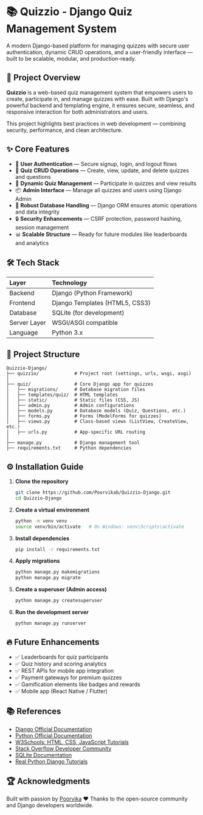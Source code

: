 
# 📚 Quizzio - Django Quiz Management System

A modern Django-based platform for managing quizzes with secure user authentication, dynamic CRUD operations, and a user-friendly interface — built to be scalable, modular, and production-ready.


## 🚀 Project Overview

**Quizzio** is a web-based quiz management system that empowers users to create, participate in, and manage quizzes with ease.
Built with Django's powerful backend and templating engine, it ensures secure, seamless, and responsive interaction for both administrators and users.

This project highlights best practices in web development — combining security, performance, and clean architecture.


## ✨ Core Features

* 🔐 **User Authentication** — Secure signup, login, and logout flows
* 📝 **Quiz CRUD Operations** — Create, view, update, and delete quizzes and questions
* 🧠 **Dynamic Quiz Management** — Participate in quizzes and view results
* 📦 **Admin Interface** — Manage all quizzes and users using Django Admin
* 💾 **Robust Database Handling** — Django ORM ensures atomic operations and data integrity
* 🔒 **Security Enhancements** — CSRF protection, password hashing, session management
* 📊 **Scalable Structure** — Ready for future modules like leaderboards and analytics


## 🛠️ Tech Stack

| Layer        | Technology                     |
| :----------- | :----------------------------- |
| Backend      | Django (Python Framework)      |
| Frontend     | Django Templates (HTML5, CSS3) |
| Database     | SQLite (for development)       |
| Server Layer | WSGI/ASGI compatible           |
| Language     | Python 3.x                     |


## 📂 Project Structure

```
Quizzio-Django/
├── quizzio/             # Project root (settings, urls, wsgi, asgi)
│
├── quiz/                # Core Django app for quizzes
│   ├── migrations/      # Database migration files
│   ├── templates/quiz/  # HTML templates
│   ├── static/          # Static files (CSS, JS)
│   ├── admin.py         # Admin configurations
│   ├── models.py        # Database models (Quiz, Questions, etc.)
│   ├── forms.py         # Forms (ModelForms for quizzes)
│   ├── views.py         # Class-based views (ListView, CreateView, etc.)
│   ├── urls.py          # App-specific URL routing
│
├── manage.py            # Django management tool
├── requirements.txt     # Python dependencies
```


## ⚙️ Installation Guide

1. **Clone the repository**

   ```bash
   git clone https://github.com/Poorvikab/Quizzio-Django.git
   cd Quizzio-Django
   ```

2. **Create a virtual environment**

   ```bash
   python -m venv venv
   source venv/bin/activate   # On Windows: venv\Scripts\activate
   ```

3. **Install dependencies**

   ```bash
   pip install -r requirements.txt
   ```

4. **Apply migrations**

   ```bash
   python manage.py makemigrations
   python manage.py migrate
   ```

5. **Create a superuser (Admin access)**

   ```bash
   python manage.py createsuperuser
   ```

6. **Run the development server**

   ```bash
   python manage.py runserver
   ```



## 🔥 Future Enhancements

* ✅ Leaderboards for quiz participants
* ✅ Quiz history and scoring analytics
* ✅ REST APIs for mobile app integration
* ✅ Payment gateways for premium quizzes
* ✅ Gamification elements like badges and rewards
* ✅ Mobile app (React Native / Flutter)



## 📚 References

* [Django Official Documentation](https://docs.djangoproject.com)
* [Python Official Documentation](https://docs.python.org)
* [W3Schools: HTML, CSS, JavaScript Tutorials](https://www.w3schools.com)
* [Stack Overflow Developer Community](https://stackoverflow.com)
* [SQLite Documentation](https://sqlite.org/docs.html)
* [Real Python Django Tutorials](https://realpython.com)



## 🏆 Acknowledgments

Built with passion by [Poorvika](https://github.com/Poorvikab) ❤️
Thanks to the open-source community and Django developers worldwide.



